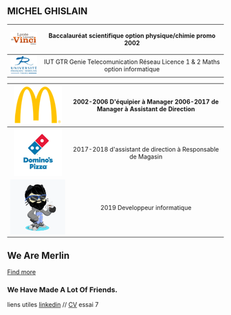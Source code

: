 ## MICHEL GHISLAIN 


| ![Image](lycée.png) | <p> Baccalauréat scientifique option physique/chimie promo 2002 </p> |
| :------------------: | :------------: |
| ![Image](univ.png)|IUT GTR Genie Telecomunication Réseau  Licence 1 & 2 Maths option informatique </code></pre>|


|![Image](mc.png)| 2002-2006 D'équipier à Manager 2006-2017 de Manager à Assistant de Direction|
|:-------------:|:--------------------------: |
|![Image](dom.png)|2017-2018 d'assistant de direction à Responsable de Magasin|
|![Image](cat.png)|2019 Developpeur informatique|

<div class="loader">
        <div class="loading"></div>
    </div>
    <section id="home" class="page overlay">
        <div class="container">
            <div class="content cover text-center">
                <div class="row">
                    <div class="col-sm-12">
                        <h1 class="mt-0 mb-4 animated hiding" data-animation="fadeInDown" data-delay="300">We Are Merlin</h1>
                        <a class="mt-0 mb-4 btn btn-blue nav-external animated hiding" data-animation="fadeIn" data-delay="900" href="#services">Find more</a>
                        <h3 class="mt-0 mb-0 animated hiding" data-animation="fadeIn" data-delay="600">We Have Made A Lot Of Friends.</h3>
                    </div>
                </div>
            </div>
        </div>
</section>
 




liens utiles [linkedin](https://www.linkedin.com/in/ghislain-michel-31b024153/) // [CV](CV_Ghislain_Michel_M2i.docx) essai 7



 
 
